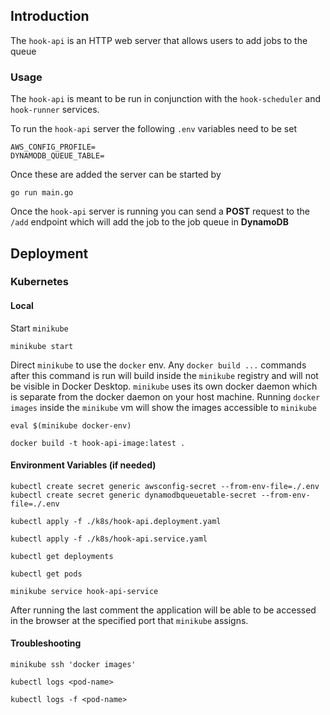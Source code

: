 ## Introduction

The `hook-api` is an HTTP web server that allows users to add jobs to the queue

### Usage

The `hook-api` is meant to be run in conjunction with the `hook-scheduler` and `hook-runner` services.

To run the `hook-api` server the following `.env` variables need to be set

```
AWS_CONFIG_PROFILE=
DYNAMODB_QUEUE_TABLE=
```

Once these are added the server can be started by

```
go run main.go
```

Once the `hook-api` server is running you can send a **POST** request to the `/add` endpoint which will add the job to the job queue in **DynamoDB**

## Deployment

### Kubernetes

#### Local

Start `minikube`

```
minikube start
```

Direct `minikube` to use the `docker` env. Any `docker build ...` commands after this command is run will build inside the `minikube` registry and will not be visible in Docker Desktop. `minikube` uses its own docker daemon which is separate from the docker daemon on your host machine. Running `docker images` inside the `minikube` vm will show the images accessible to `minikube`

```
eval $(minikube docker-env)
```

```
docker build -t hook-api-image:latest .
```

#### Environment Variables (if needed)

```
kubectl create secret generic awsconfig-secret --from-env-file=./.env
kubectl create secret generic dynamodbqueuetable-secret --from-env-file=./.env
```

```
kubectl apply -f ./k8s/hook-api.deployment.yaml
```

```
kubectl apply -f ./k8s/hook-api.service.yaml
```

```
kubectl get deployments
```

```
kubectl get pods
```

```
minikube service hook-api-service
```

After running the last comment the application will be able to be accessed in the browser at the specified port that `minikube` assigns.

#### Troubleshooting

```
minikube ssh 'docker images'
```

```
kubectl logs <pod-name>
```

```
kubectl logs -f <pod-name>
```
